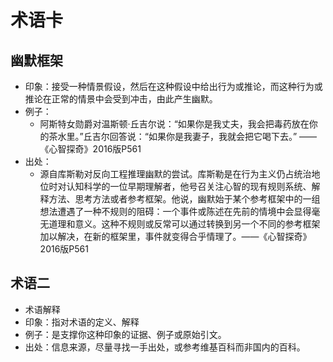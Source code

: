 # 术语卡

## 幽默框架
* 印象：接受一种情景假设，然后在这种假设中给出行为或推论，而这种行为或推论在正常的情景中会受到冲击，由此产生幽默。
* 例子：
	* 阿斯特女勋爵对温斯顿·丘吉尔说：“如果你是我丈夫，我会把毒药放在你的茶水里。”丘吉尔回答说：“如果你是我妻子，我就会把它喝下去。” ——《心智探奇》2016版P561  
* 出处：
	* 源自库斯勒对反向工程推理幽默的尝试。库斯勒是在行为主义仍占统治地位时对认知科学的一位早期理解者，他号召关注心智的现有规则系统、解释方法、思考方法或者参考框架。他说，幽默始于某个参考框架中的一组想法遭遇了一种不规则的阻碍：一个事件或陈述在先前的情境中会显得毫无道理和意义。这种不规则或反常可以通过转换到另一个不同的参考框架加以解决，在新的框架里，事件就变得合乎情理了。——《心智探奇》2016版P561 


## 术语二
* 术语解释
* 印象：指对术语的定义、解释
* 例子：是支撑你这种印象的证据、例子或原始引文。
* 出处：信息来源，尽量寻找一手出处，或参考维基百科而非国内的百科。